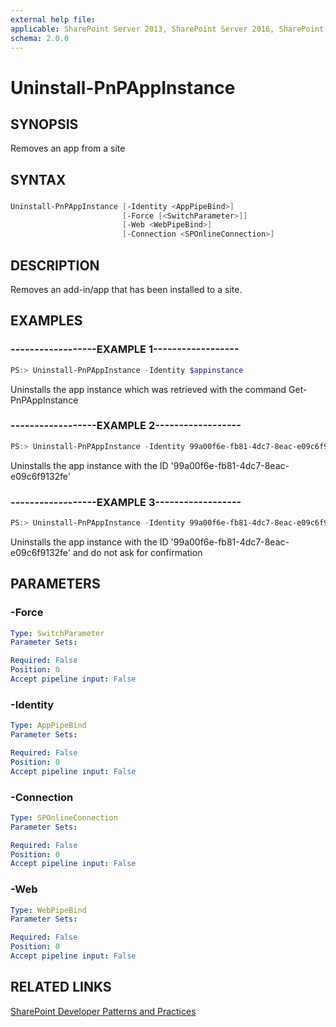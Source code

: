 ```yaml
---
external help file:
applicable: SharePoint Server 2013, SharePoint Server 2016, SharePoint Online
schema: 2.0.0
---
```

# Uninstall-PnPAppInstance

## SYNOPSIS
Removes an app from a site

## SYNTAX 

### 
```powershell
Uninstall-PnPAppInstance [-Identity <AppPipeBind>]
                         [-Force [<SwitchParameter>]]
                         [-Web <WebPipeBind>]
                         [-Connection <SPOnlineConnection>]
```

## DESCRIPTION
Removes an add-in/app that has been installed to a site.

## EXAMPLES

### ------------------EXAMPLE 1------------------
```powershell
PS:> Uninstall-PnPAppInstance -Identity $appinstance
```

Uninstalls the app instance which was retrieved with the command Get-PnPAppInstance

### ------------------EXAMPLE 2------------------
```powershell
PS:> Uninstall-PnPAppInstance -Identity 99a00f6e-fb81-4dc7-8eac-e09c6f9132fe
```

Uninstalls the app instance with the ID '99a00f6e-fb81-4dc7-8eac-e09c6f9132fe'

### ------------------EXAMPLE 3------------------
```powershell
PS:> Uninstall-PnPAppInstance -Identity 99a00f6e-fb81-4dc7-8eac-e09c6f9132fe -force
```

Uninstalls the app instance with the ID '99a00f6e-fb81-4dc7-8eac-e09c6f9132fe' and do not ask for confirmation

## PARAMETERS

### -Force


```yaml
Type: SwitchParameter
Parameter Sets: 

Required: False
Position: 0
Accept pipeline input: False
```

### -Identity


```yaml
Type: AppPipeBind
Parameter Sets: 

Required: False
Position: 0
Accept pipeline input: False
```

### -Connection


```yaml
Type: SPOnlineConnection
Parameter Sets: 

Required: False
Position: 0
Accept pipeline input: False
```

### -Web


```yaml
Type: WebPipeBind
Parameter Sets: 

Required: False
Position: 0
Accept pipeline input: False
```

## RELATED LINKS

[SharePoint Developer Patterns and Practices](http://aka.ms/sppnp)